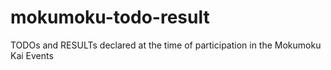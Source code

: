 # mokumoku-todo-result
TODOs and RESULTs declared at the time of participation in the Mokumoku Kai Events
